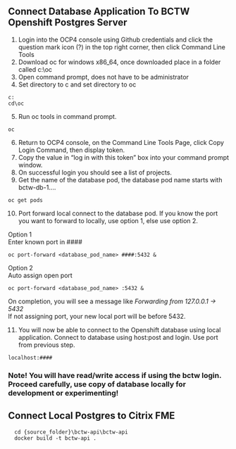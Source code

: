 

## Connect Database Application To BCTW Openshift Postgres Server
1.	Login into the OCP4 console using Github credentials and click the question mark icon (?) in the top right corner, then click Command Line Tools
2.	Download oc for windows x86_64, once downloaded place in a folder called c:\oc
3.	Open command prompt, does not have to be administrator
4.	Set directory to c and set directory to oc
```	
c:
cd\oc
```

5.	Run oc tools in command prompt.
```	
oc
```
6.	Return to OCP4 console, on the Command Line Tools Page, click Copy Login Command, then display token.
7.	Copy the value in “log in with this token” box into your command prompt window.
8.	On successful login you should see a list of projects.
9.	Get the name of the database pod, the database pod name starts with bctw-db-1....
```	
oc get pods
```
10. Port forward local connect to the database pod. If you know the port you want to forward to locally, use option 1, else use option 2.

Option 1\
Enter known port in ####
```	
oc port-forward <database_pod_name> ####:5432 &
```
Option 2\
Auto assign open port

```	
oc port-forward <database_pod_name> :5432 &
```
On completion, you will see a message like <em> Forwarding from 127.0.0.1 -> 5432</em>\
If not assigning port, your new local port will be before 5432.

11. You will now be able to connect to the Openshift database using local application. Connect to database using host:post and login. Use port from previous step.
```
localhost:####
```

### Note! You will have read/write access if using the bctw login. Proceed carefully, use copy of database locally for development or experimenting!
## Connect Local Postgres to Citrix FME

```
  cd {source_folder}\bctw-api\bctw-api
  docker build -t bctw-api .
```

